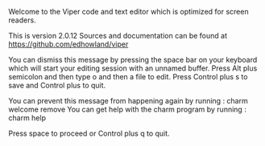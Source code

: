Welcome to the Viper code and text editor which is optimized for screen readers.

This is version 2.0.12
Sources and documentation can be found at <https://github.com/edhowland/viper>

You can dismiss this message by pressing the space bar on your keyboard which will start
your editing session with an unnamed buffer.  Press Alt plus semicolon and
then type o and then a file to edit. Press Control plus s to save and Control plus to quit.

You can prevent this message from happening again by running : charm welcome remove
You can get help with the charm program by running : charm help

Press space to proceed or Control plus q to quit.